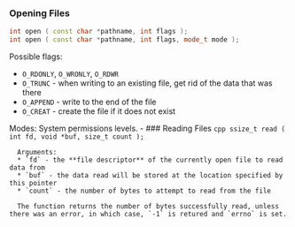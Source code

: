 ### Opening Files
```cpp
int open ( const char *pathname, int flags );
int open ( const char *pathname, int flags, mode_t mode );
```

Possible flags:
* `O_RDONLY`, `O_WRONLY`, `O_RDWR`
* `O_TRUNC` - when writing to an existing file, get rid of the data that was there
* `O_APPEND` - write to the end of the file
* `O_CREAT` - create the file if it does not exist

Modes: System permissions levels.
	- ### Reading Files
	  ```cpp
	  ssize_t read ( int fd, void *buf, size_t count );
	  ```
	  
	  Arguments:
	  * `fd` - the **file descriptor** of the currently open file to read data from
	  * `buf` - the data read will be stored at the location specified by this pointer
	  * `count` - the number of bytes to attempt to read from the file
	  
	  The function returns the number of bytes successfully read, unless there was an error, in which case, `-1` is retured and `errno` is set.